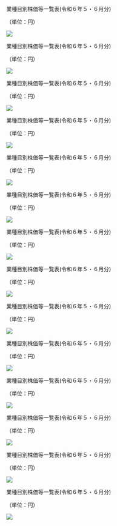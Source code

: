 業種目別株価等一覧表(令和６年５・６月分)

（単位：円）

![](https://www.nta.go.jp/tmp/96ee5722-80b5-477f-bd0c-b03bd734c9a1/images/4ca97551a14aaa808cb19f7e57533fdcfa9e235b147cc0a7034ac942d28f7083.jpg)

業種目別株価等一覧表(令和６年５・６月分)

（単位：円）

![](https://www.nta.go.jp/tmp/96ee5722-80b5-477f-bd0c-b03bd734c9a1/images/13f2b1806201deed5d0814dc92d9c637580f856e596c26949376c278d442b261.jpg)

業種目別株価等一覧表(令和６年５・６月分)

（単位：円）

![](https://www.nta.go.jp/tmp/96ee5722-80b5-477f-bd0c-b03bd734c9a1/images/8c38053cb2a228d098d0ca96e2ad2edf29d022bf34d53e1844e204e8c589a96e.jpg)

業種目別株価等一覧表(令和６年５・６月分)

（単位：円）

![](https://www.nta.go.jp/tmp/96ee5722-80b5-477f-bd0c-b03bd734c9a1/images/944180c7174adc9e8b2701e5a4a8543e1f57079dd87cd273886c15e04d04b5eb.jpg)

業種目別株価等一覧表(令和６年５・６月分)

（単位：円）

![](https://www.nta.go.jp/tmp/96ee5722-80b5-477f-bd0c-b03bd734c9a1/images/1e2ad0ef438c296b850b9c76e89146650f3075c023bf1c6b9531184a36c27215.jpg)

業種目別株価等一覧表(令和６年５・６月分)

（単位：円）

![](https://www.nta.go.jp/tmp/96ee5722-80b5-477f-bd0c-b03bd734c9a1/images/3fee3f6e75a85034f7fdca6268c26a9dddf5a06f95c924753c74e23207dfe8c6.jpg)

業種目別株価等一覧表(令和６年５・６月分)

（単位：円）

![](https://www.nta.go.jp/tmp/96ee5722-80b5-477f-bd0c-b03bd734c9a1/images/52d014a59d85ce7ba34211dc5a375931de9dc3d01ff707cc2840a0d51effadd4.jpg)

業種目別株価等一覧表(令和６年５・６月分)

（単位：円）

![](https://www.nta.go.jp/tmp/96ee5722-80b5-477f-bd0c-b03bd734c9a1/images/f37bdb080e8c644e38259728a3527338cb9a15c3eb69481bfb71792ac469aabf.jpg)

業種目別株価等一覧表(令和６年５・６月分)

（単位：円）

![](https://www.nta.go.jp/tmp/96ee5722-80b5-477f-bd0c-b03bd734c9a1/images/5249034d1b86cc691e5e0e5dcd3293e713c4fc612f6ca5fd9ce60a08d1b06b4d.jpg)

業種目別株価等一覧表(令和６年５・６月分)

（単位：円）

![](https://www.nta.go.jp/tmp/96ee5722-80b5-477f-bd0c-b03bd734c9a1/images/84e109fbb6c80e7da00036a934ebb176fe5e81257402e83ecf1f42a128793809.jpg)

業種目別株価等一覧表(令和６年５・６月分)

（単位：円）

![](https://www.nta.go.jp/tmp/96ee5722-80b5-477f-bd0c-b03bd734c9a1/images/e3984e9006d2e7d58cf052e5cc2b2a0539f87226b9367937e3886b4eaef3ff1f.jpg)

業種目別株価等一覧表(令和６年５・６月分)

（単位：円）

![](https://www.nta.go.jp/tmp/96ee5722-80b5-477f-bd0c-b03bd734c9a1/images/de4ac629f585735ac26322cbf48c1970649c77f8ab2cb65576628e3648678d38.jpg)

業種目別株価等一覧表(令和６年５・６月分)

（単位：円）

![](https://www.nta.go.jp/tmp/96ee5722-80b5-477f-bd0c-b03bd734c9a1/images/99743a88411c431ae283ffe2fe455b627baf4ce9ba851e77b7a124f3128ea2f9.jpg)

業種目別株価等一覧表(令和６年５・６月分)

（単位：円）

![](https://www.nta.go.jp/tmp/96ee5722-80b5-477f-bd0c-b03bd734c9a1/images/5dc09bd9dec7a3ae76e253b015111d8c0f18e95dda97a079b3429bc2f246525d.jpg)